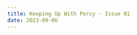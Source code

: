 ```yaml
---
title: Keeping Up With Percy - Issue 01
date: 2023-09-06
---
```


<object src="issue01.pdf" width="1000" height="1000" type="application/pdf"></object>
